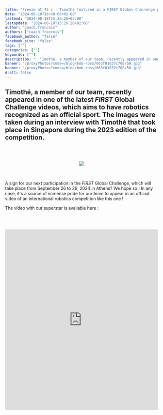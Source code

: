 ```yaml
---
title: "Freeze at 45 s : Timothé featured in a FIRST Global Challenge publication !"
date: "2024-05-10T18:48:06+02:00"
lastmod: "2024-08-18T15:26:26+02:00"
lastupdate: "2024-08-18T15:26:26+02:00"
author: "coach.francois"
authors: ["coach.francois"]
facebook_author: "false"
facebook_site: "false"
tags: [""]
categories: [""]
keywords: [""]
description: "  Timothé, a member of our team, recently appeared in one of the latest FIRST Global Challenge videos, which aims to have robotics recognized as an official sport.  "
baneer: "/proxyPhotos?code=/blog/bob-ross/663f81637c708/50.jpg"
banner: "/proxyPhotos?code=/blog/bob-ross/663f81637c708/50.jpg"
draft: false
---
```

## Timothé, a member of our team, recently appeared in one of the latest  <i>FIRST</i> Global Challenge videos, which aims to have robotics recognized as an official sport. The images were taken during an interview with Timothé that took place in Singapore during the 2023 edition of the competition.
 
<br><br>
<center>
<img src="/proxyPhotos?code=/blog/bob-ross/663f81637c708/50.jpg">
</center>
<br><br>

 A sign for our next participation in the <i>FIRST</i> Global Challenge, which will take place from September 26 to 29, 2024 in Athens? We hope so ! 
In any case, it's a source of immense pride for our team to appear in an official video of an international robotics competition like this one !

The video with our superstar is available here : 

<br><br>
<iframe class="youtube-player" width="100%" height="597" src="https://www.youtube.com/embed/Ljup-TK_tZY?version=3&amp;rel=1&amp;showsearch=0&amp;showinfo=1&amp;iv_load_policy=1&amp;fs=1&amp;hl=en-US&amp;autohide=2&amp;wmode=transparent" allowfullscreen="true" style="border:0;" sandbox="allow-scripts allow-same-origin allow-popups allow-presentation allow-popups-to-escape-sandbox"></iframe>
<br><br>    
